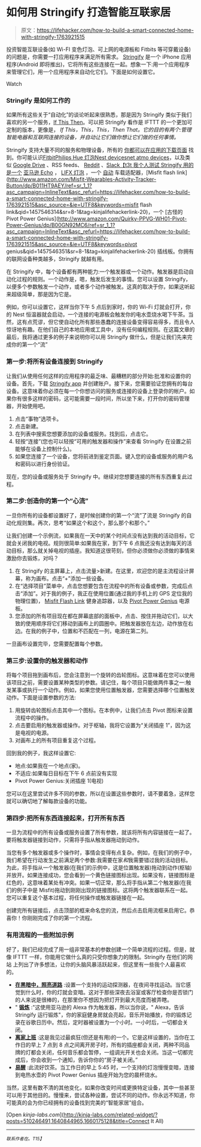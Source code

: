 # 如何用 Stringify 打造智能互联家居

> 原文：<https://lifehacker.com/how-to-build-a-smart-connected-home-with-stringify-1763921515>

投资智能互联设备(如 Wi-FI 变色灯泡、可上网的电源板和 Fitbits 等可穿戴设备)的问题是，你需要一打应用程序来满足所有需求。 [Stringify](https://www.stringify.com/the-app/) 是一个 iPhone 应用程序(Android 即将推出)，它将所有这些连接在一起。想象一下:用一个应用程序来管理它们，用一个应用程序来自动化它们。下面是如何设置它。

Watch

### Stringify 是如何工作的

如果所有这些关于“自动化”的谈论听起来很熟悉，那是因为 Stringify 类似于我们喜欢的另一个服务，[If This Then](https://ifttt.com/)。可以把 Stringify 看作是 IFTTT 的一个更加可定制的版本，更像是， *If This，This，This，Then That。它的目的有两个:管理智能电器和互联网连接的设备，并自动让它们做你想让它们做的任何事情。*

Stringify 支持大量不同的服务和物理设备，所有的 [你都可以在应用的下载页面](https://itunes.apple.com/us/app/stringify/id1012539039?mt=8) 找到。你可能认识[Fitbit](https://www.fitbit.com/)[Philips Hue 灯泡](http://www2.meethue.com/en-us/about-hue/what-hue-does/?&origin=|mckv|s6gmIoLVP_dc&pcrid=78454519236|plid|&gclid=Cj0KEQiAsP-2BRCFl4Lb2NTJttEBEiQAmj2tbS8lXZSYKEn4dBy6IEnv27Ojs6C5P2Pt0Ztatx8EBW8aAmX18P8HAQ)[Nest devices](https://nest.com/)[net atmo devices](https://www.netatmo.com/)，以及类似 [Google Drive](https://www.google.com/drive/) 、RSS feeds、 [Reddit](https://www.reddit.com/) 、[Slack【t3t 我个人测试 Stringify 用的是一个](https://slack.com/) [亚马逊 Echo](http://www.amazon.com/gp/product/B00X4WHP5E/ref=ods_xs_ae_shurl?asc_campaign=InlineText&asc_refurl=https://lifehacker.com/how-to-build-a-smart-connected-home-with-stringify-1763921515&asc_source=&hvadid=84472872905&hvdev=c&hvexid=&hvnetw=g&hvpone=&hvpos=1t1&hvptwo=&hvqmt=b&hvrand=15142381587517795018&ref=pd_sl_202q10xm53_b&tag=kinjalifehackerlink-20) ， [LIFX 灯泡](http://www.amazon.com/LIFX-Original-Multicolor-Adjustable-Dimmable/dp/B00EJ9FY2C?asc_campaign=InlineText&asc_refurl=https://lifehacker.com/how-to-build-a-smart-connected-home-with-stringify-1763921515&asc_source=&tag=kinjalifehackerlink-20) ，一个 [自动](http://lifehacker.com/automatic-tracks-your-driving-and-your-car-to-save-you-1453393979) 车载适配器，[Misfit flash link](http://www.amazon.com/Misfit-Wearables-Activity-Tracker-Button/dp/B011HT9AEY/ref=sr_1_1?asc_campaign=InlineText&asc_refurl=https://lifehacker.com/how-to-build-a-smart-connected-home-with-stringify-1763921515&asc_source=&ie=UTF8&keywords=misfit flash link&qid=1457546314&sr=8-1&tag=kinjalifehackerlink-20)，一个 [古怪的 Pivot Power Genius](http://www.amazon.com/Quirky-PPVG-WH01-Pivot-Power-Genius/dp/B00GN92MC6/ref=sr_1_1?asc_campaign=InlineText&asc_refurl=https://lifehacker.com/how-to-build-a-smart-connected-home-with-stringify-1763921515&asc_source=&ie=UTF8&keywords=pivot genius&qid=1457546351&sr=8-1&tag=kinjalifehackerlink-20) 插线板。你拥有的联网设备种类越多，Stringify 就越有用。

在 Stringify 中，每个设备都有两种能力:一个触发器或一个动作。触发器是启动自动化过程的规则。一个动作是，嗯，触发后发生的事情。您可以设置 Stringify，以便多个参数触发一个动作，或者多个动作被触发。这真的取决于你，如果这听起来超级简单，那是因为它是。

例如，你可以设置它，这样当你下午 5 点后到家时，你的 Wi-Fi 灯就会打开，你的 Nest 恒温器就会启动，一个连接的电源板会触发你的电水壶烧水喝下午茶。当然，这有点荒谬，但它使自动化所有那些愚蠢的连接设备变得容易得多，而且令人惊讶地有趣。在他们自己的本地应用或工具中，没有任何编程规则。在这篇文章的最后，我将通过更多的例子来说明你可以用 Stringify 做什么，但是让我们先来完成你的第一个“流”

### 第一步:将所有设备连接到 Stringify

让我们从使用任何这样的应用程序的最乏味、最糟糕的部分开始:批准和设置你的设备。首先，下载 [Stringify app](https://itunes.apple.com/us/app/stringify/id1012539039?mt=8) 并创建账户。接下来，您需要验证您拥有的每台设备。这意味着你必须在每一个你想访问的服务或连接的设备上登录你的帐户。如果你有很多这样的密码，这可能需要一段时间，所以坐下来，打开你的密码管理器，开始使用吧。

1.  点击“事物”选项卡。
2.  点击新建。
3.  在列表中搜索您想要添加的设备或服务。找到后，点击它。
4.  轻按“连接”(您也可以轻按“可用的触发器和操作”来查看 Stringify 在设置之前能够在设备上控制什么)。
5.  如果您连接了一个设备，您将前进到鉴定页面。键入您的设备或服务的用户名和密码以进行身份验证。

现在，您的设备或服务处于 Stringify 中。继续对您想要连接的所有东西重复此过程。

### 第二步:创造你的第一个“心流”

一旦你所有的设备都设置好了，是时候创建你的第一个“流”了流是 Stringify 的自动化规则集。再次，思考“如果这个和这个，那么那个和那个。”

让我们创建一个示例流，如果我在一天中的某个时间点没有达到我的活动目标，它就会关闭我的电视。规则很简单:如果我在家，到下午 6 点我还没有达到每天的活动目标，那么就关掉电视的插座。我知道这很苛刻，但你必须做你必须做的事情来激励你去锻炼，对吗？

1.  在 Stringify 的主屏幕上，点击流量>新建。在这里，欢迎您的是主流程设计屏幕，称为画布。点击“+”添加一些设备。
2.  在“选择项目”菜单中，点击您想要包含在流程中的所有设备或参数，完成后点击“添加”。对于我的例子，我正在使用位置(通过我的手机上的 GPS 定位我的物理位置)， [Misfit Flash Link](http://www.amazon.com/Misfit-Wearables-Activity-Tracker-Button/dp/B011HT9AEY?asc_campaign=InlineText&asc_refurl=https://lifehacker.com/how-to-build-a-smart-connected-home-with-stringify-1763921515&asc_source=&tag=kinjalifehackerlink-20) 健身追踪器，以及 [Pivot Power Genius](https://www.quirky.com/invent/243972) 电源板。
3.  您添加的所有项目现在都在屏幕底部的面板中，点击、按住并拖动它们，以大致的使用顺序将它们移动到画布上的圆圈中。把触发器放在左边，动作放在右边。在我的例子中，位置和不匹配在一列，电源在第二列。

一旦画布设置完毕，您需要配置每个参数。

### 第三步:设置你的触发器和动作

将每个项目拖到画布后，您会注意到一个旋转的齿轮图标。这意味着在您可以使用该项目之前，需要设置某种类型的参数。请记住，每个项目只能做两件事之一:触发某事或执行一个动作。例如，如果您使用位置触发器，您需要选择哪个位置触发动作。下面是设置参数的方法:

1.  用旋转齿轮图标点击其中一个图标。在本例中，让我们点击 Pivot 图标来设置流程中的操作。
2.  点击要启用的触发器或操作。对于枢轴，我将它设置为“关闭插座 1”，因为这是电视的电源。
3.  对画布上的所有项目重复这个过程。

回到我的例子，我这样设置它:

*   地点:如果我在一个地点(家)。
*   不适应:如果每日目标在下午 6 点前没有实现
*   Pivot Power Genius:关闭插座 1(电视)

您可以在这里尝试许多不同的参数，所以在设置这些参数时，请不要着急，这样您就可以确切地了解每款设备的功能。

### 第四步:把所有东西连接起来，打开所有东西

一旦为流程中的所有设备或服务设置了所有参数，就该将所有内容链接在一起了。要将触发器链接到动作，只需将手指从触发器拖动到动作。

当您有多个触发器或多个操作时，事情会变得有点复杂。例如，在我们的例子中，我们希望在行动发生之前满足两个参数:我需要在家*和*我需要错过我的活动目标。为此，将手指从一个触发器(在我们的示例中，这是位置触发器)拖动到动作(枢轴)并放开。如果连接成功，您会看到一个黄色链接图标出现。如果没有，链接图标是红色的，这意味着某处有冲突。如果一切正常，那么将手指从第二个触发器(在我们的例子中是 Misfit)拖动到刚刚出现的链接图标。这将两个触发器联系在一起。您可以重复这个基本过程，将任何操作或触发器链接在一起。

创建完所有链接后，点击顶部的框来命名您的流，然后点击启用流框来启用它。恭喜你！你刚刚完成了你的第一个流程。

### 有用流程的一些附加示例

好了，我们已经完成了用一组非常基本的参数创建一个简单流程的过程。但是，就像 IFTTT 一样，你能用它做什么真的只受你想象力的限制。Stringify 在他们的网站 上列出了许多想法，让你的头脑风暴活跃起来，但这里有一些我个人最喜欢的。

*   [**在黑暗中，照亮道路**](https://www.stringify.com/flowideas/when-in-dark-light-up-the-way/) :设置一个支持的运动探测器，在夜间寻找运动。当它感觉到什么时，你的灯就会变暗。这对于那些深夜去浴室或客厅检查你是否锁门的人来说是很棒的，在那里你不想因为把灯开到最大亮度而被弄瞎。
*   " [**锻炼**](https://www.stringify.com/flowideas/workout/) :"这使用亚马逊的 Alexa 作为触发器，所以当你说，" Alexa，告诉 Stringify 运行锻炼"，你的家庭健身房就会亮起，音乐开始播放，你的锻炼记录在谷歌日历中。然后，定时器被设置为一个小时。一小时后，一切都会关闭。
*   [**离家上班**](https://www.stringify.com/flowideas/leaving-home-for-work/) :这是我见过最疯狂(但还是有用)的一个。它是这样设置的，当你在工作日的早上 7 点到 8 点之间离开房子时，所有的插座都会关闭，两种不同品牌的灯都会关闭，任何音乐都会暂停，一组调光开关也会关闭。当这一切都完成后，你会收到一个通知，告诉你你的“房子被关闭。”
*   [**易醒**](https://www.stringify.com/flowideas/easy-wake-up/) :此流好饮茶。当工作日的早上 5:45 时，一个支持的灯泡慢慢变暗，连接到电热水壶的 Pivot Power Genius 插座开始为您的晨杯烧水。

当然，这里有数不清的其他变化，如果你改变时间或更换特定设备，其中一些甚至可以用于其他目的。慢慢来，尝试各种设置，尝试不同的动作。你永远不知道，你可能真的会为你已经拥有的设备找到完美的“智能家居”组合。

[Open *kinja-labs.com*](http://kinja-labs.com/related-widget/?posts=510246491,1640844965,1660175128&title=Connect It All)

* * *

<small>*联系作者在*</small>[<small></small>](mailto:thorin@lifehacker.com)*<small>*。*T15】</small>*